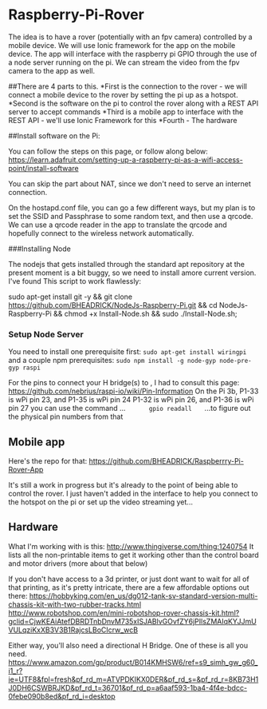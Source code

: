 # Raspberry-Pi-Rover

The idea is to have a rover (potentially with an fpv camera) controlled by a mobile device. We will use Ionic framework for the app on the mobile device. The app will interface with the raspberry pi GPIO through the use of a node server running on the pi. We can stream the video from the fpv camera to the app as well. 

##There are 4 parts to this. 
*First is the connection to the rover - we will connect a mobile device to the rover by setting the pi up as a hotspot. 
*Second is the software on the pi to control the rover along with a REST API server to accept commands
*Third is a mobile app to interface with the REST API - we'll use Ionic Framework for this
*Fourth - The hardware

##Install software on the Pi:

You can follow the steps on this page, or follow along below: https://learn.adafruit.com/setting-up-a-raspberry-pi-as-a-wifi-access-point/install-software

You can skip the part about NAT, since we don't need to serve an internet connection. 

On the hostapd.conf file, you can go a few different ways, but my plan is to set the SSID and Passphrase to some random text, and then use a qrcode. We can use a qrcode reader in the app to translate the qrcode and hopefully connect to the wireless network automatically.

###Installing Node

The nodejs that gets installed through the standard apt repository at the present moment is a bit buggy, so we need to install amore current version. I've found This script to work flawlessly:

sudo apt-get install git -y && git clone https://github.com/BHEADRICK/NodeJs-Raspberry-Pi.git && cd NodeJs-Raspberry-Pi && chmod +x Install-Node.sh && sudo ./Install-Node.sh;

### Setup Node Server

You need to install one prerequisite first:
`sudo apt-get install wiringpi`
and a couple npm prerequisites:
`sudo npm install -g node-gyp node-pre-gyp raspi`


For the pins to connect your H bridge(s) to , I had to consult this page:
https://github.com/nebrius/raspi-io/wiki/Pin-Information
 On the Pi 3b, P1-33 is wPi pin 23, and P1-35 is wPi pin 24
 P1-32 is wPi pin 26, and P1-36 is wPi pin 27
 you can use the command ...
`		gpio readall	`
 ...to figure out the physical pin numbers from that
 
## Mobile app
Here's the repo for that:
https://github.com/BHEADRICK/Raspberrry-Pi-Rover-App

It's still a work in progress but it's already to the point of being able to control the rover. I just haven't added in the interface to help you connect to the hotspot on the pi or set up the video streaming yet...

## Hardware
What I'm working with is this: http://www.thingiverse.com/thing:1240754
It lists all the non-printable items to get it working other than the control board and motor drivers (more about that below)


If you don't have access to a 3d printer, or just dont want to wait for all of that printing, as it's pretty intricate, there are a few affordable options out there: 
https://hobbyking.com/en_us/dg012-tank-sv-standard-version-multi-chassis-kit-with-two-rubber-tracks.html
http://www.robotshop.com/en/mini-robotshop-rover-chassis-kit.html?gclid=CjwKEAiAtefDBRDTnbDnvM735xISJABlvGOvfZY6jPIlsZMAIqKYJJmUVULqziKxXB3V3B1RajcsLBoCIcrw_wcB

Either way, you'll also need a directional H Bridge. One of these is all you need. 
https://www.amazon.com/gp/product/B014KMHSW6/ref=s9_simh_gw_g60_i1_r?ie=UTF8&fpl=fresh&pf_rd_m=ATVPDKIKX0DER&pf_rd_s=&pf_rd_r=8KB73H1J0DH6CSWBRJKD&pf_rd_t=36701&pf_rd_p=a6aaf593-1ba4-4f4e-bdcc-0febe090b8ed&pf_rd_i=desktop

